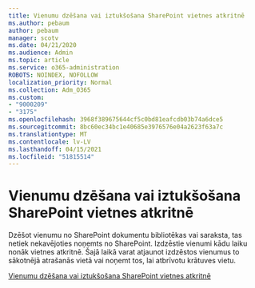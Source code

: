 ```yaml
---
title: Vienumu dzēšana vai iztukšošana SharePoint vietnes atkritnē
ms.author: pebaum
author: pebaum
manager: scotv
ms.date: 04/21/2020
ms.audience: Admin
ms.topic: article
ms.service: o365-administration
ROBOTS: NOINDEX, NOFOLLOW
localization_priority: Normal
ms.collection: Adm_O365
ms.custom:
- "9000209"
- "3175"
ms.openlocfilehash: 3968f389675644cf5c0bd81eafcdb03b74a6dce5
ms.sourcegitcommit: 8bc60ec34bc1e40685e3976576e04a2623f63a7c
ms.translationtype: MT
ms.contentlocale: lv-LV
ms.lasthandoff: 04/15/2021
ms.locfileid: "51815514"
---
```

# <a name="delete-items-or-empty-the-recycle-bin-of-a-sharepoint-site"></a>Vienumu dzēšana vai iztukšošana SharePoint vietnes atkritnē 

Dzēšot vienumu no SharePoint dokumentu bibliotēkas vai saraksta, tas netiek nekavējoties noņemts no SharePoint. Izdzēstie vienumi kādu laiku nonāk vietnes atkritnē. Šajā laikā varat atjaunot izdzēstos vienumus to sākotnējā atrašanās vietā vai noņemt tos, lai atbrīvotu krātuves vietu.

[Vienumu dzēšana vai iztukšošana SharePoint vietnes atkritnē](https://support.office.com/article/2e713599-d13e-40d6-96dc-66f0a366f74e)
